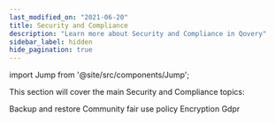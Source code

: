 ```yaml
---
last_modified_on: "2021-06-20"
title: Security and Compliance
description: "Learn more about Security and Compliance in Qovery"
sidebar_label: hidden
hide_pagination: true
---
```


import Jump from '@site/src/components/Jump';

This section will cover the main Security and Compliance topics:

<Jump to="/docs/security-and-compliance/backup-and-restore/">Backup and restore</Jump>
<Jump to="/docs/security-and-compliance/community-fair-use-policy/">Community fair use policy</Jump>
<Jump to="/docs/security-and-compliance/encryption/">Encryption</Jump>
<Jump to="/docs/security-and-compliance/gdpr/">Gdpr</Jump>




